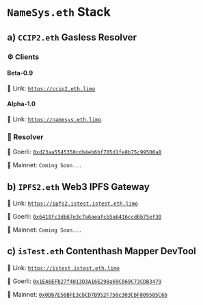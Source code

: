 # `NameSys.eth` Stack

## a) `CCIP2.eth` Gasless Resolver

### ⚙️ Clients

#### Beta-0.9

🔗 Link: [`https://ccip2.eth.limo`](https://ccip2.eth.limo)

#### Alpha-1.0

🔗 Link: [`https://namesys.eth.limo`](https://namesys.eth.limo)

### 📄 Resolver

🧪 Goerli: [`0xd23aa5545350cdb4eb6bf705d1fe8b75c99500a8`](https://goerli.etherscan.io/address/0xd23aa5545350cdb4eb6bf705d1fe8b75c99500a8#code)

🧬 Mainnet: `Coming Soon...`

## b) `IPFS2.eth` Web3 IPFS Gateway

🔗 Link: [`https://ipfs2.istest.istest.eth.limo`](https://ipfs2.istest.istest.eth.limo)

🧪 Goerli: [`0x6418fc3db67e3c7a6aeafcb5a6416ccd6b75ef30`](https://goerli.etherscan.io/address/0x6418fc3db67e3c7a6aeafcb5a6416ccd6b75ef30#code)

🧬 Mainnet: `Coming Soon...`

## c) `isTest.eth` Contenthash Mapper DevTool

🔗 Link: [`https://istest.istest.eth.limo`](https://istest.istest.eth.limo)

🧪 Goerli: [`0x1EA6EFb27f4013D3A16E298a69C869C73CDB3479`](https://goerli.etherscan.io/address/0x1EA6EFb27f4013D3A16E298a69C869C73CDB3479#code)

🧬 Mainnet: [`0x0Db7E56BFE3cbCD7B952F750c303CbF809585C6b`](https://etherscan.io/address/0x0Db7E56BFE3cbCD7B952F750c303CbF809585C6b#code)
